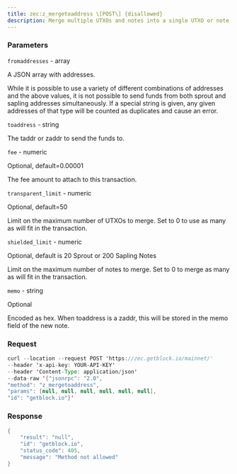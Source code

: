 ```yaml
---
title: zec:z_mergetoaddress \[POST\] {disallowed}
description: Merge multiple UTXOs and notes into a single UTXO or note. CoinbaseUTXOs are ignored use \`z_shieldcoinbase\` to combine those into asingle note.This is an asynchronous operation, and UTXOs selected for merging willbe locked. If there is an error, they are unlocked. The RPC call\`listlockunspent\` can be used to return a list of locked UTXOs.The number of UTXOs and notes selected for merging can be limited by thecaller. If the transparent limit parameter is set to zero will meanlimit the number of UTXOs based on the size of the transaction. Anylimit is constrained by the consensus rule defining a maximumtransaction size of 100000 bytes before Sapling, and 2000000 bytes onceSapling activates.
---
```


### Parameters


`fromaddresses` - array

A JSON array with addresses.

While it is possible to use a variety of different combinations of
addresses and the above values, it is not possible to send funds from
both sprout and sapling addresses simultaneously. If a special string is
given, any given addresses of that type will be counted as duplicates
and cause an error.

`toaddress` - string

The taddr or zaddr to send the funds to.

`fee` - numeric

Optional, default=0.00001

The fee amount to attach to this transaction.

`transparent_limit` - numeric

Optional, default=50

Limit on the maximum number of UTXOs to merge. Set to 0 to use as many
as will fit in the transaction.

`shielded_limit` - numeric

Optional, default is 20 Sprout or 200 Sapling Notes

Limit on the maximum number of notes to merge. Set to 0 to merge as many
as will fit in the transaction.

`memo` - string

Optional

Encoded as hex. When toaddress is a zaddr, this will be stored in the
memo field of the new note.

### Request

``` java
curl --location --request POST 'https://zec.getblock.io/mainnet/' 
--header 'x-api-key: YOUR-API-KEY' 
--header 'Content-Type: application/json' 
--data-raw '{"jsonrpc": "2.0",
"method": "z_mergetoaddress",
"params": [null, null, null, null, null, null],
"id": "getblock.io"}'
```

###  Response

``` java
{
    "result": "null",
    "id": "getblock.io",
    "status_code": 405,
    "message": "Method not allowed"
}
```

